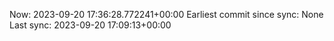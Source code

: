 Now: 2023-09-20 17:36:28.772241+00:00 Earliest commit since sync: None Last sync: 2023-09-20 17:09:13+00:00
